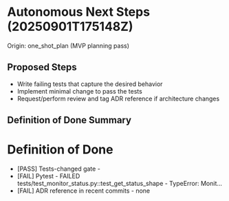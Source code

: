 # Autonomous Next Steps (20250901T175148Z)

Origin: one_shot_plan (MVP planning pass)

## Proposed Steps
- Write failing tests that capture the desired behavior
- Implement minimal change to pass the tests
- Request/perform review and tag ADR reference if architecture changes

## Definition of Done Summary

# Definition of Done
- [PASS] Tests-changed gate - 
- [FAIL] Pytest - FAILED tests/test_monitor_status.py::test_get_status_shape - TypeError: Monit...
- [FAIL] ADR reference in recent commits - none
